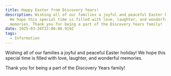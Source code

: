 ```yaml
---
title: Happy Easter from Discovery Years!
description: Wishing all of our families a joyful and peaceful Easter holiday!
  We hope this special time is filled with love, laughter, and wonderful
  memories. Thank you for being a part of the Discovery Years family!
date: 2025-03-26T22:00:06.919Z
tags:
  - Information
---
```

Wishing all of our families a joyful and peaceful Easter holiday! We hope this special time is filled with love, laughter, and wonderful memories.

Thank you for being a part of the Discovery Years family!